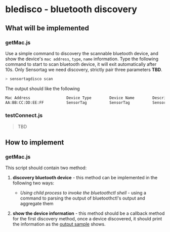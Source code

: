 # bledisco - bluetooth discovery

## What will be implemented
### getMac.js
Use a simple command to discovery the scannable bluetooth device, and show the device's `mac address`, `type`, `name` information.
Type the following command to start to scan bluetooth device, it will exit automatically after 10s.
Only Sensortag we need discovery, strictly pair three parameters **TBD**.
``` sh
> sensortagdisco scan
```

<a id="output-sample"></a>The output should like the following
``` sh
Mac Address                Device Type        Device Name        Description
AA:BB:CC:DD:EE:FF          SensorTag          SensorTag          SensorTag
```

### testConnect.js
> TBD

## How to implement
### getMac.js
This script should contain two method:

1. **discovery bluetooth device** - this method can be implemented in the following two ways: 
    - *Using child process to invoke the bluetoothctl shell* - using a command to parsing the output of bluetoothctl's output and aggregate them

2. **show the device information** - this method should be a callback method for the first discovery method, once a device discovered, it should print the information as the [output sample](#output-sample) shows.

